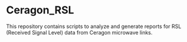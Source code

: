 # Ceragon_RSL
This repository contains scripts to analyze and generate reports for RSL (Received Signal Level) data from Ceragon microwave links.
